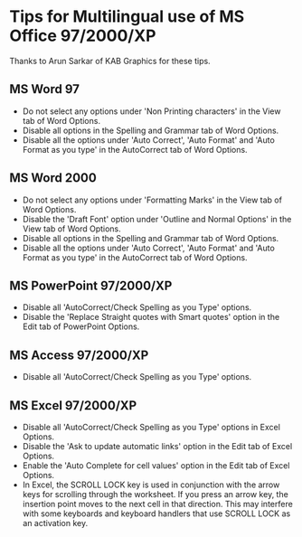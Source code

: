 # Tips for Multilingual use of MS Office 97/2000/XP

Thanks to Arun Sarkar of KAB Graphics for these tips.

<h2>MS Word 97</h2>
<ul>
<li />Do not select any options under 'Non Printing characters' in the View tab of Word Options.
<li />Disable all options in the Spelling and Grammar tab of Word Options. 
<li />Disable all the options under 'Auto Correct', 'Auto Format' and 'Auto Format as you type' in the AutoCorrect tab of Word Options. 
</ul>

<h2>MS Word 2000</h2>
<ul>
<li />Do not select any options under 'Formatting Marks' in the View tab of Word Options.
<li />Disable the 'Draft Font' option under 'Outline and Normal Options' in the View tab of Word Options. 
<li />Disable all options in the Spelling and Grammar tab of Word Options. 
<li />Disable all the options under 'Auto Correct', 'Auto Format' and 'Auto Format as you type' in the AutoCorrect tab of Word Options.
</ul>

<h2>MS PowerPoint 97/2000/XP</h2>
<ul>
<li />Disable all 'AutoCorrect/Check Spelling as you Type' options.
<li />Disable the 'Replace Straight quotes with Smart quotes' option in the Edit tab of PowerPoint Options.
</ul>

<h2>MS Access 97/2000/XP</h2>
<ul>
<li />Disable all 'AutoCorrect/Check Spelling as you Type' options.
</ul>

<h2>MS Excel 97/2000/XP</h2>
<ul>
<li />Disable all 'AutoCorrect/Check Spelling as you Type' options in Excel Options.
<li />Disable the 'Ask to update automatic links' option in the Edit tab of Excel Options.
<li />Enable the 'Auto Complete for cell values' option in the Edit tab of Excel Options.
<li />In Excel, the SCROLL LOCK key is used in conjunction with the arrow keys for scrolling through the worksheet. If you press an arrow key, the insertion point moves to the next cell in that direction. This may interfere with some keyboards and keyboard handlers that use SCROLL LOCK as an activation key.
</ul>
